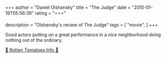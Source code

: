 +++
author = "Daniel Olshansky"
title = "The Judge"
date = "2015-01-19T05:56:39"
rating = "⭐⭐⭐"

description = "Olshansky's review of The Judge"
tags = [
    "movie",
]
+++


Good actors putting on a great performance in a nice neighborhood doing nothing out of the ordinary.

[🍅 Rotten Tomatoes Info 🍅](https://www.rottentomatoes.com//m/the_judge_2014)